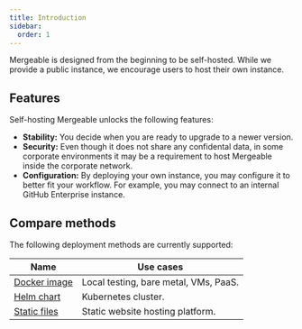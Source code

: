 ```yaml
---
title: Introduction
sidebar:
  order: 1
---
```


Mergeable is designed from the beginning to be self-hosted.
While we provide a public instance, we encourage users to host their own instance.

## Features

Self-hosting Mergeable unlocks the following features:

- **Stability:** You decide when you are ready to upgrade to a newer version.
- **Security:** Even though it does not share any confidental data, in some corporate environments it may be a requirement to host Mergeable inside the corporate network.
- **Configuration:** By deploying your own instance, you may configure it to better fit your workflow.
  For example, you may connect to an internal GitHub Enterprise instance.

## Compare methods

The following deployment methods are currently supported:

| Name                     | Use cases                             |
| ------------------------ | ------------------------------------- |
| [Docker image](./docker/) | Local testing, bare metal, VMs, PaaS. |
| [Helm chart](./helm/)     | Kubernetes cluster.                   |
| [Static files](./static-files/) | Static website hosting platform.      |
